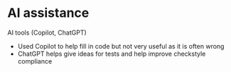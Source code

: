 # AI assistance
AI tools (Copilot, ChatGPT)
- Used Copilot to help fill in code but not very useful as it is often wrong
- ChatGPT helps give ideas for tests and help improve checkstyle compliance
